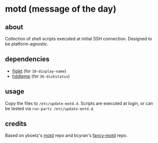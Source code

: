 # motd (message of the day)
## about
Collection of shell scripts executed at initial SSH connection. Designed to be platform-agnostic.
## dependencies
- [figlet](http://www.figlet.org/) (for `10-display-name`)
- [hddtemp](https://savannah.nongnu.org/projects/hddtemp/) (for `36-diskstatus`)
## usage
Copy the files to `/etc/update-motd.d`. Scripts are executed at login, or can be tested via `run-parts /etc/update-motd.d`.
## credits
Based on yboetz's [motd](https://github.com/yboetz/motd) repo and bcyran's [fancy-motd](https://github.com/bcyran/fancy-motd) repo.
